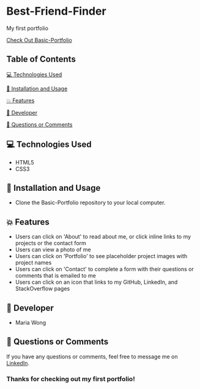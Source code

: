 
# Best-Friend-Finder

My first portfolio

[Check Out Basic-Portfolio](https://mwong770.github.io/Basic-Portfolio/)


## Table of Contents

[:computer:  Technologies Used](#technologies-used)

[:dvd:  Installation and Usage](#installation)

[:boom:  Features](#features)

[:bust_in_silhouette:  Developer](#developer)

[:email:  Questions or Comments](#questions-or-comments)


## <a name="technologies-used"></a> :computer: Technologies Used 
 
* HTML5
* CSS3


## <a name="installation"></a> :dvd: Installation and Usage 

* Clone the Basic-Portfolio repository to your local computer.


## <a name="features"></a> :boom: Features

* Users can click on 'About' to read about me, or click inline links to my projects or the contact form
* Users can view a photo of me
* Users can click on 'Portfolio' to see placeholder project images with project names
* Users can click on 'Contact' to complete a form with their questions or comments that is emailed to me
* Users can click on an icon that links to my GitHub, LinkedIn, and StackOverflow pages


## <a name="developer"></a> :bust_in_silhouette: Developer

* Maria Wong 


## <a name="questions-or-comments"></a> :email: Questions or Comments 

If you have any questions or comments, feel free to message me on [LinkedIn](https://www.linkedin.com/in/maria-wong/).

 ### Thanks for checking out my first portfolio!


